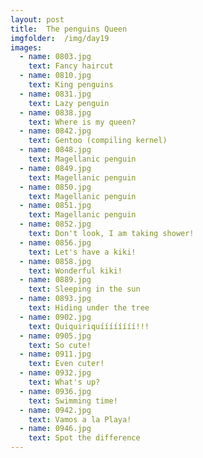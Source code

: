 ```yaml
---
layout: post
title:  The penguins Queen
imgfolder:	/img/day19
images:
  - name: 0803.jpg
    text: Fancy haircut
  - name: 0810.jpg
    text: King penguins
  - name: 0831.jpg
    text: Lazy penguin
  - name: 0838.jpg
    text: Where is my queen?
  - name: 0842.jpg
    text: Gentoo (compiling kernel)
  - name: 0848.jpg
    text: Magellanic penguin
  - name: 0849.jpg
    text: Magellanic penguin
  - name: 0850.jpg
    text: Magellanic penguin
  - name: 0851.jpg
    text: Magellanic penguin
  - name: 0852.jpg
    text: Don't look, I am taking shower!
  - name: 0856.jpg
    text: Let's have a kiki!
  - name: 0858.jpg
    text: Wonderful kiki!
  - name: 0889.jpg
    text: Sleeping in the sun
  - name: 0893.jpg
    text: Hiding under the tree
  - name: 0902.jpg
    text: Quiquiriquíííííííí!!!
  - name: 0905.jpg
    text: So cute!
  - name: 0911.jpg
    text: Even cuter!
  - name: 0932.jpg
    text: What's up?
  - name: 0936.jpg
    text: Swimming time!
  - name: 0942.jpg
    text: Vamos a la Playa!
  - name: 0946.jpg
    text: Spot the difference
---
```

